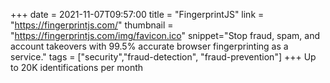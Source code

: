 +++
date = 2021-11-07T09:57:00
title = "FingerprintJS"
link = "https://fingerprintjs.com/"
thumbnail = "https://fingerprintjs.com/img/favicon.ico"
snippet="Stop fraud, spam, and account takeovers with 99.5% accurate browser fingerprinting as a service."
tags = ["security","fraud-detection", "fraud-prevention"]
+++
Up to 20K identifications per month
